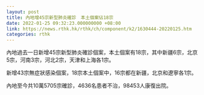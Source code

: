 ```yaml
---
layout: post
title: 內地增45宗新型肺炎確診　本土個案佔18宗
date: 2022-01-25 09:32:23.000000000 +08:00
link: https://news.rthk.hk/rthk/ch/component/k2/1630444-20220125.htm
categories: rthk
---
```


內地過去一日新增45宗新型肺炎確診個案，本土個案有18宗，其中新疆6宗，北京5宗，河南3宗，河北2宗，天津和上海各1宗。

新增43宗無症狀感染個案，18宗本土個案中，16宗都在新疆，北京和遼寧各1宗。

內地至今共10萬5705宗確診，4636名患者不治，98453人康復出院。
